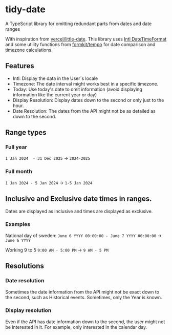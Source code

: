 # tidy-date
A TypeScript library for omitting redundant parts from dates and date ranges

With inspiration from [vercel/little-date](https://github.com/vercel/little-date). This library uses [Intl DateTimeFormat](https://developer.mozilla.org/docs/Web/JavaScript/Reference/Global_Objects/Intl/DateTimeFormat) and some utility functions from [formkit/tempo](https://github.com/formkit/tempo) for date comparison and timezone calculations. 


## Features
* Intl: Display the data in the User´s locale
* Timezone: The date interval might works best in a specific timezone. 
* Today: Use today's date to omit information (avoid displaying information like the current year or day)
* Display Resolution: Display dates down to the second or only just to the hour. 
* Date Resolution: The dates from the API might not be as detailed as down to the second.

## Range types
### Full year

`1 Jan 2024  - 31 Dec 2025`  -> `2024-2025`

### Full month

`1 Jan 2024 - 5 Jan 2024` -> `1-5 Jan 2024`


## Inclusive and Exclusive date times in ranges.
Dates are displayed as inclusive and times are displayed as exclusive. 
### Examples 

National day of sweden:
`June 6 YYYY 00:00:00 - June 7 YYYY 00:00:00` -> `June 6 YYYY`

Working 9 to 5 
`9:00 AM - 5:00 PM` -> `9 AM - 5 PM`


## Resolutions

### Date resolution
Sometimes the date information from the API might not be exact down to the second, such as Historical events. Sometimes, only the Year is known.

### Display resolution
Even if the API has date information down to the second, the user might not be interested in it. For example, only interested in the calendar day.




